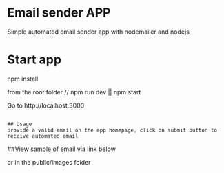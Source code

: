 # Email sender APP

Simple automated email sender app with nodemailer and nodejs

# Start app

npm install

from the root folder //
npm run dev || npm start

Go to http://localhost:3000

```

## Usage
provide a valid email on the app homepage, click on submit button to receive automated email
```

##View sample of email via link below

or in the public/images folder
